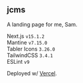 ## jcms

A landing page for me, Sam.

Next.js `v15.1.2` \
Mantine `v7.15.0` \
Tabler Icons `3.26.0` \
TailwindCSS `3.4.1` \
ESLint `v9`

Deployed w/ [Vercel](https://vercel.com/).
